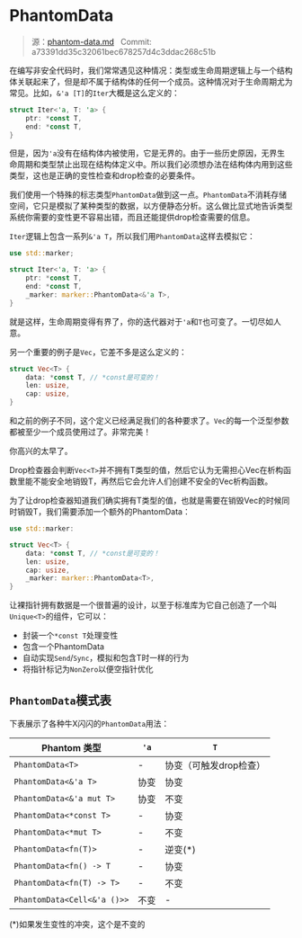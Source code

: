 # PhantomData

> 源：[phantom-data.md](https://github.com/rust-lang-nursery/nomicon/blob/master/src/phantom-data.md) &nbsp; Commit: a73391dd35c32061bec678257d4c3ddac268c51b

在编写非安全代码时，我们常常遇见这种情况：类型或生命周期逻辑上与一个结构体关联起来了，但是却不属于结构体的任何一个成员。这种情况对于生命周期尤为常见。比如，`&'a [T]`的`Iter`大概是这么定义的：

``` Rust
struct Iter<'a, T: 'a> {
    ptr: *const T,
    end: *const T,
}
```

但是，因为`'a`没有在结构体内被使用，它是无界的。由于一些历史原因，无界生命周期和类型禁止出现在结构体定义中。所以我们必须想办法在结构体内用到这些类型，这也是正确的变性检查和drop检查的必要条件。

我们使用一个特殊的标志类型`PhantomData`做到这一点。`PhantomData`不消耗存储空间，它只是模拟了某种类型的数据，以方便静态分析。这么做比显式地告诉类型系统你需要的变性更不容易出错，而且还能提供drop检查需要的信息。

`Iter`逻辑上包含一系列`&'a T`，所以我们用`PhantomData`这样去模拟它：

``` Rust
use std::marker;

struct Iter<'a, T: 'a> {
    ptr: *const T,
    end: *const T,
    _marker: marker::PhantomData<&'a T>,
}
```

就是这样，生命周期变得有界了，你的迭代器对于`'a`和`T`也可变了。一切尽如人意。

另一个重要的例子是`Vec`，它差不多是这么定义的：

``` Rust
struct Vec<T> {
    data: *const T, // *const是可变的！
    len: usize,
    cap: usize,
}
```

和之前的例子不同，这个定义已经满足我们的各种要求了。`Vec`的每一个泛型参数都被至少一个成员使用过了。非常完美！

你高兴的太早了。

Drop检查器会判断`Vec<T>`并不拥有T类型的值，然后它认为无需担心Vec在析构函数里能不能安全地销毁T，再然后它会允许人们创建不安全的Vec析构函数。

为了让drop检查器知道我们确实拥有T类型的值，也就是需要在销毁Vec的时候同时销毁T，我们需要添加一个额外的PhantomData：

``` Rust
use std::marker:

struct Vec<T> {
    data: *const T, // *const是可变的！
    len: usize,
    cap: usize,
    _marker: marker::PhantomData<T>,
}
```

让裸指针拥有数据是一个很普遍的设计，以至于标准库为它自己创造了一个叫`Unique<T>`的组件，它可以：

- 封装一个`*const T`处理变性
- 包含一个PhantomData<T>
- 自动实现`Send`/`Sync`，模拟和包含T时一样的行为
- 将指针标记为`NonZero`以便空指针优化

## `PhantomData`模式表

下表展示了各种牛X闪闪的`PhantomData`用法：

| Phantom 类型 | `'a` | `T` |
|----|----|----|
|`PhantomData<T>`|-|协变（可触发drop检查）|
|`PhantomData<&'a T>`|协变|协变|
|`PhantomData<&'a mut T>`|协变|不变|
|`PhantomData<*const T>`|-|协变|
|`PhantomData<*mut T>`|-|不变|
|`PhantomData<fn(T)>`|-|逆变(*)|
|`PhantomData<fn() -> T`|-|协变|
|`PhantomData<fn(T) -> T>`|-|不变|
|`PhantomData<Cell<&'a ()>>`|不变|-|

(*)如果发生变性的冲突，这个是不变的
